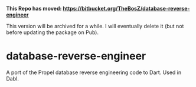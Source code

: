 **This Repo has moved: https://bitbucket.org/TheBosZ/database-reverse-engineer**

This version will be archived for a while. I will eventually delete it (but not before updating the package on Pub).

database-reverse-engineer
=========================

A port of the Propel database reverse engineering code to Dart. Used in Dabl.
